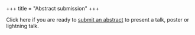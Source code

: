 +++
title = "Abstract submission"
+++

Click here if you are ready to [submit an abstract](https://goo.gl/forms/fWETwXsdfMbkFhJD3) to present a talk, poster or lightning talk.
